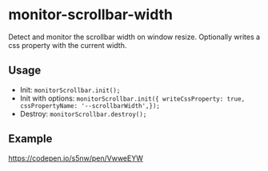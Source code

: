 # monitor-scrollbar-width

Detect and monitor the scrollbar width on window resize. Optionally writes a css property with the current width.

## Usage
- Init: ```monitorScrollbar.init();```
- Init with options: ```monitorScrollbar.init({ writeCssProperty: true, cssPropertyName: '--scrollbarWidth',});```
- Destroy: ```monitorScrollbar.destroy();```


## Example
https://codepen.io/s5nw/pen/VwweEYW
